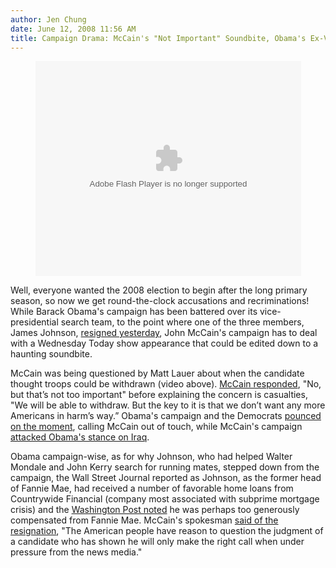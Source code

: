 ```yaml
---
author: Jen Chung
date: June 12, 2008 11:56 AM
title: Campaign Drama: McCain's "Not Important" Soundbite, Obama's Ex-VP-Hunt Adviser
---
```


<center><object width="425" height="344"><param name="movie" value="http://www.youtube.com/v/uVnTilgFEf0&amp;hl=en"><embed src="https://web.archive.org/web/20110611054335oe_/http://www.youtube.com/v/uVnTilgFEf0&amp;hl=en" type="application/x-shockwave-flash" width="425" height="344"></object></center>

<p>Well, everyone wanted the 2008 election to begin after the long primary season, so now we get round-the-clock accusations and recriminations!  While Barack Obama&apos;s campaign has been battered over its vice-presidential search team, to the point where one of the three members, James Johnson, <a href="https://web.archive.org/web/20110611054335/http://www.washingtonpost.com/wp-dyn/content/article/2008/06/11/AR2008061103562.html?hpid=topnews">resigned yesterday</a>, John McCain&apos;s campaign has to deal with a Wednesday Today show appearance that could be edited down to a haunting soundbite.</p>

<p>McCain was being questioned by Matt Lauer about when the candidate thought troops could be withdrawn (video above).  <a href="https://web.archive.org/web/20110611054335/http://www.nytimes.com/2008/06/12/us/politics/12campaign.html?ref=politics">McCain responded</a>, &quot;No, but that&#x2019;s not too important&quot; before explaining the concern is casualties, &quot;We will be able to withdraw. But the key to it is that we don&#x2019;t want any more Americans in harm&#x2019;s way.&#x201D;  Obama&apos;s campaign and the Democrats <a href="https://web.archive.org/web/20110611054335/http://www.politico.com/news/stories/0608/11005.html">pounced on the moment</a>, calling McCain out of touch, while McCain&apos;s campaign <a href="https://web.archive.org/web/20110611054335/http://www.nydailynews.com/news/politics/2008/06/11/2008-06-11_john_mccains_taking_a_bruisin_on_confusi.html">attacked Obama&apos;s stance on Iraq</a>.</p>

<p>Obama campaign-wise, as for why Johnson, who had helped Walter Mondale and John Kerry search for running mates, stepped down from the campaign, the Wall Street Journal reported as Johnson, as the former head of Fannie Mae, had received a number of favorable home loans from Countrywide Financial (company most associated with subprime mortgage crisis) and the <a href="https://web.archive.org/web/20110611054335/http://www.washingtonpost.com/wp-dyn/content/article/2008/06/11/AR2008061103562.html?hpid=topnews">Washington Post noted</a> he was perhaps too generously compensated from Fannie Mae.  McCain&apos;s spokesman <a href="https://web.archive.org/web/20110611054335/http://www.politico.com/news/stories/0608/11022.html">said of the resignation</a>, &quot;The American people have reason to question the judgment of a candidate who has shown he will only make the right call when under pressure from the news media.&quot;</p>